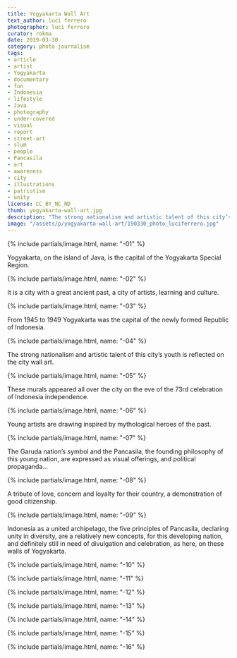 ```yaml
---
title: Yogyakarta Wall Art
text_author: luci ferrero
photographer: luci ferrero
curator: rokma
date: 2019-03-30
category: photo-journalism
tags:
- article
- artist
- Yogyakarta
- documentary
- fun
- Indonesia
- lifestyle
- Java
- photography
- under-covered
- visual
- report
- street-art
- slum
- people
- Pancasila
- art
- awareness
- city
- illustrations
- patriotism
- unity
license: CC_BY_NC_ND
thumb: yogyakarta-wall-art.jpg
description: "The strong nationalism and artistic talent of this city’s young people is reflected in these murals that appeared all over the on the eve of the 73 year celebration of Indonesia independence."
image: "/assets/p/yogyakarta-wall-art/190330_photo_luciferrero.jpg"
---
```


{% include partials/image.html, name: "-01" %}


Yogyakarta, on the island of Java, is the capital of the Yogyakarta Special Region.

{% include partials/image.html, name: "-02" %}


It is a city with a great ancient past, a city of artists, learning and culture.

{% include partials/image.html, name: "-03" %}

From 1945 to 1949 Yogyakarta was the capital of the newly formed Republic of Indonesia.

{% include partials/image.html, name: "-04" %}

The strong nationalism and artistic talent of this city’s youth is reflected on the city wall art.

{% include partials/image.html, name: "-05" %}


These murals appeared all over the city on the eve of the 73rd celebration of Indonesia independence.

{% include partials/image.html, name: "-06" %}


Young artists are drawing inspired by mythological heroes of the past.

{% include partials/image.html, name: "-07" %}


The Garuda nation’s symbol and the Pancasila, the founding philosophy of this young nation, are expressed as visual offerings, and political propaganda...

{% include partials/image.html, name: "-08" %}

A tribute of love, concern and loyalty for their country, a demonstration of good citizenship.

{% include partials/image.html, name: "-09" %}

Indonesia as a united archipelago, the five principles of Pancasila, declaring unity in diversity, are a relatively new concepts, for this developing nation, and definitely still in need of divulgation and celebration, as here, on these walls of Yogyakarta.



{% include partials/image.html, name: "-10" %}

{% include partials/image.html, name: "-11" %}

{% include partials/image.html, name: "-12" %}

{% include partials/image.html, name: "-13" %}

{% include partials/image.html, name: "-14" %}

{% include partials/image.html, name: "-15" %}

{% include partials/image.html, name: "-16" %}
